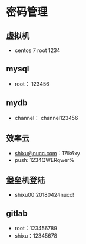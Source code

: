 # 密码管理

## 虚拟机
- centos 7 root 1234

## mysql
- root： 123456

## mydb
- channel： channel123456

## 效率云
- shixu@nucc.com：17lk6xy
- push: 1234QWERqwer%

## 堡垒机登陆
- shixu00:20180424nucc!

## gitlab  
- root：123456789
- shixu：12345678